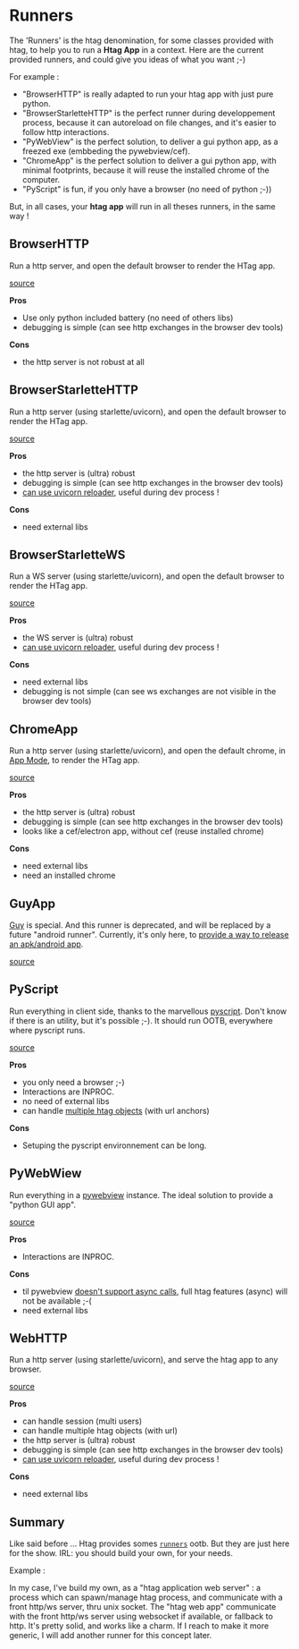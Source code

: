 # Runners

The 'Runners' is the htag denomination, for some classes provided with htag, to help you to run a **Htag App** in a context. Here are the current provided runners, and could give you ideas of what you want ;-)

For example :

 * "BrowserHTTP" is really adapted to run your htag app with just pure python.
 * "BrowserStarletteHTTP" is the perfect runner during developpement process, because it can autoreload on file changes, and it's easier to follow http interactions.
 * "PyWebView" is the perfect solution, to deliver a gui python app, as a freezed exe (embbeding the pywebview/cef).
 * "ChromeApp" is the perfect solution to deliver a gui python app, with minimal footprints, because it will reuse the installed chrome of the computer.
 * "PyScript" is fun, if you only have a browser (no need of python ;-))

But, in all cases, your **htag app** will run in all theses runners, in the same way !

## BrowserHTTP
Run a http server, and open the default browser to render the HTag app.

[source](https://github.com/manatlan/htag/blob/main/htag/runners/browserhttp.py)

**Pros**

 - Use only python included battery (no need of others libs)
 - debugging is simple (can see http exchanges in the browser dev tools)

**Cons**

 - the http server is not robust at all

## BrowserStarletteHTTP
Run a http server (using starlette/uvicorn), and open the default browser to render the HTag app.

[source](https://github.com/manatlan/htag/blob/main/htag/runners/browserstarlettehttp.py)

**Pros**

 - the http server is (ultra) robust
 - debugging is simple (can see http exchanges in the browser dev tools)
 - [can use uvicorn reloader](https://github.com/manatlan/htag/blob/main/examples/autoreload.py), useful during dev process !

**Cons**

 - need external libs


## BrowserStarletteWS
Run a WS server (using starlette/uvicorn), and open the default browser to render the HTag app.

[source](https://github.com/manatlan/htag/blob/main/htag/runners/browserstarlettews.py)

**Pros**

 - the WS server is (ultra) robust
 - [can use uvicorn reloader](https://github.com/manatlan/htag/blob/main/examples/autoreload.py), useful during dev process !

**Cons**

 - need external libs
 - debugging is not simple (can see ws exchanges are not visible in the browser dev tools)


## ChromeApp
Run a http server (using starlette/uvicorn), and open the default chrome, in [App Mode](https://technastic.com/open-websites-in-application-mode-google-chrome/), to render the HTag app.

[source](https://github.com/manatlan/htag/blob/main/htag/runners/chromeapp.py)

**Pros**

 - the http server is (ultra) robust
 - debugging is simple (can see http exchanges in the browser dev tools)
 - looks like a cef/electron app, without cef (reuse installed chrome)

**Cons**

 - need external libs
 - need an installed chrome


## GuyApp
[Guy](https://github.com/manatlan/guy) is special. And this runner is deprecated, and will be replaced by a future
"android runner". Currently, it's only here, to [provide a way to release an apk/android app]((https://manatlan.github.io/guy/howto_build_apk_android/)).

[source](https://github.com/manatlan/htag/blob/main/htag/runners/guyapp.py)

## PyScript
Run everything in client side, thanks to the marvellous [pyscript](https://pyscript.net/). Don't know if there is an utility, but it's possible ;-).
It should run OOTB, everywhere where pyscript runs.

[source](https://github.com/manatlan/htag/blob/main/htag/runners/pyscript.py)

**Pros**

 - you only need a browser ;-)
 - Interactions are INPROC.
 - no need of external libs
 - can handle [multiple htag objects](https://github.com/manatlan/htag/blob/main/examples/pyscript_multi.html) (with url anchors)

**Cons**

 - Setuping the pyscript environnement can be long.

## PyWebWiew
Run everything in a [pywebview](https://pywebview.flowrl.com/) instance. The ideal solution to provide a "python GUI app".

[source](https://github.com/manatlan/htag/blob/main/htag/runners/pywebview.py)

**Pros**

 - Interactions are INPROC.

**Cons**

 - til pywebview [doesn't support async calls](https://github.com/r0x0r/pywebview/issues/867), full htag features (async) will not be available ;-(
 - need external libs


## WebHTTP
Run a http server (using starlette/uvicorn), and serve the htag app to any browser.

[source](https://github.com/manatlan/htag/blob/main/htag/runners/webhttp.py)

**Pros**

 - can handle session (multi users)
 - can handle multiple htag objects (with url)
 - the http server is (ultra) robust
 - debugging is simple (can see http exchanges in the browser dev tools)
 - [can use uvicorn reloader](https://github.com/manatlan/htag/blob/main/examples/autoreload.py), useful during dev process !

**Cons**

 - need external libs


## Summary

Like said before ... Htag provides somes [`runners`](https://github.com/manatlan/htag/runners) ootb. But they are just here for the show. IRL: you should build your own, for your needs.

Example :

In my case, I've build my own, as a "htag application web server" : a process which can spawn/manage htag process, and communicate with a front http/ws server, thru unix socket. The "htag web app" communicate with the front http/ws server using websocket if available, or fallback to http. It's pretty solid, and works like a charm. If I reach to make it more generic, I will add another runner for this concept later.
